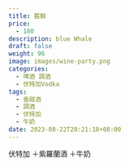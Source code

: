 ```yaml
---
title: 藍鯨
price:
  - 180
description: blue Whale
draft: false
weight: 96
image: images/wine-party.png
categories:
  - 啤酒 調酒
  - 伏特加Vodka
tags:
  - 香甜酒
  - 調酒
  - 伏特加
  - 牛奶
date: 2023-08-22T20:21:18+08:00
---
```

 伏特加 ＋紫羅蘭酒  ＋牛奶